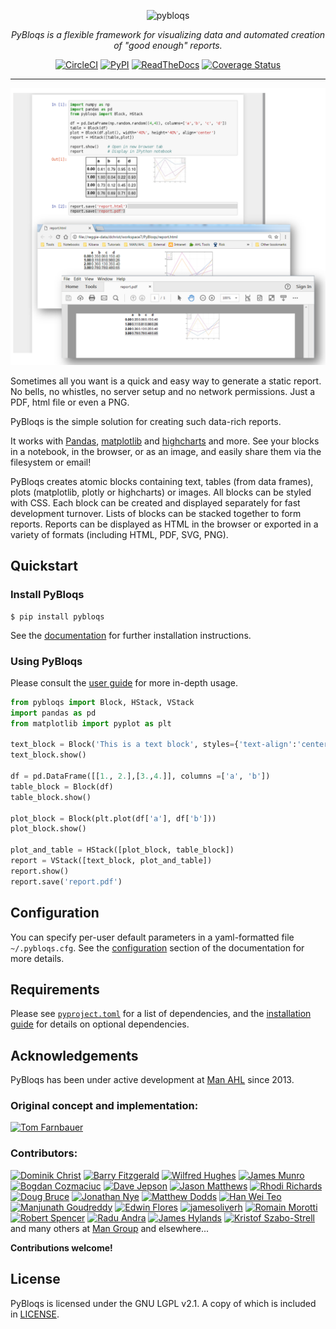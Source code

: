 <div align="center">

![pybloqs](https://github.com/man-group/PyBloqs/raw/master/logo/logo50.png)

_PyBloqs is a flexible framework for visualizing data and automated creation of "good enough" reports._

[![CircleCI](https://circleci.com/gh/man-group/PyBloqs.svg?style=shield)](https://circleci.com/gh/man-group/PyBloqs)
[![PyPI](https://img.shields.io/pypi/pyversions/pybloqs.svg)](https://pypi.python.org/pypi/pybloqs/)
[![ReadTheDocs](https://readthedocs.org/projects/pybloqs/badge)](https://pybloqs.readthedocs.io)
[![Coverage Status](https://coveralls.io/repos/github/manahl/PyBloqs/badge.svg?branch=master)](https://coveralls.io/github/manahl/PyBloqs?branch=master)

<hr>

![PyBloqs in use in ipython notebook](https://github.com/man-group/PyBloqs/raw/master/pybloqs_in_notebook.png)

</div>

Sometimes all you want is a quick and easy way to generate a static report. No bells, no whistles, no server setup and no network permissions. Just a PDF, html file or even a PNG.

PyBloqs is the simple solution for creating such data-rich reports. 

It works with [Pandas](http://pandas.pydata.org), [matplotlib](http://matplotlib.org) and 
[highcharts](http://www.highcharts.com) and more. See your blocks in a notebook, in the browser, or as an image, and easily share them via the filesystem or email!

PyBloqs creates atomic blocks containing text, tables (from data frames), 
plots (matplotlib, plotly or highcharts) or images. All blocks can be styled with CSS. Each block can be created and displayed 
separately for fast development turnover. Lists of blocks can be stacked together to form reports. Reports can be displayed as HTML in the browser or exported in a variety of formats (including HTML, PDF, SVG, PNG).

## Quickstart

### Install PyBloqs

```
$ pip install pybloqs
```

See the [documentation](https://pybloqs.readthedocs.io/en/latest/installation.html) for further installation instructions.

### Using PyBloqs

Please consult the [user guide](https://pybloqs.readthedocs.io/en/latest/user_guide.html) for more in-depth usage.

```python
from pybloqs import Block, HStack, VStack
import pandas as pd
from matplotlib import pyplot as plt

text_block = Block('This is a text block', styles={'text-align':'center', 'color':'blue'})
text_block.show()

df = pd.DataFrame([[1., 2.],[3.,4.]], columns =['a', 'b'])
table_block = Block(df)
table_block.show()

plot_block = Block(plt.plot(df['a'], df['b']))
plot_block.show()

plot_and_table = HStack([plot_block, table_block])
report = VStack([text_block, plot_and_table])
report.show()
report.save('report.pdf')
```

## Configuration

You can specify per-user default parameters in a yaml-formatted file `~/.pybloqs.cfg`.  See the [configuration](https://pybloqs.readthedocs.io/en/latest/configuration.html) section of the documentation for more details.


## Requirements

Please see [`pyproject.toml`](https://github.com/man-group/PyBloqs/blob/master/pyproject.toml) for a list of dependencies, and the [installation guide](https://pybloqs.readthedocs.io/en/latest/installation.html) for details on optional dependencies.

## Acknowledgements

PyBloqs has been under active development at [Man AHL](http://www.ahl.com/) since 2013.

### Original concept and implementation:

[![Tom Farnbauer](https://images.weserv.nl/?url=https://avatars.githubusercontent.com/u/947540?v=4&w=50&h=50&mask=circle)](https://github.com/SleepingPills)

### Contributors:

[![Dominik Christ](https://images.weserv.nl/?url=https://avatars.githubusercontent.com/u/20108097?v=4&w=50&h=50&mask=circle)](https://github.com/DominikMChrist)
[![Barry Fitzgerald](https://images.weserv.nl/?url=https://avatars.githubusercontent.com/u/683731?v=4&w=50&h=50&mask=circle)](https://github.com/pablojim)
[![Wilfred Hughes](https://images.weserv.nl/?url=https://avatars.githubusercontent.com/u/70800?v=4&w=50&h=50&mask=circle)](https://github.com/wilfred)
[![James Munro](https://images.weserv.nl/?url=https://avatars.githubusercontent.com/u/283605?v=4&w=50&h=50&mask=circle)](https://github.com/jamesmunro)
[![Bogdan Cozmaciuc](https://images.weserv.nl/?url=https://avatars.githubusercontent.com/u/11246190?v=4&w=50&h=50&mask=circle)](https://github.com/cozmacib)
[![Dave Jepson](https://images.weserv.nl/?url=https://avatars.githubusercontent.com/u/1649783?v=4&w=50&h=50&mask=circle)](https://github.com/swedishhh)
[![Jason Matthews](https://images.weserv.nl/?url=https://avatars.githubusercontent.com/u/13369756?v=4&w=50&h=50&mask=circle)](https://github.com/jjbmatthews)
[![Rhodi Richards](https://images.weserv.nl/?url=https://avatars.githubusercontent.com/u/32775446?v=4&w=50&h=50&mask=circle)](https://github.com/rhodrich)
[![Doug Bruce](https://images.weserv.nl/?url=https://avatars.githubusercontent.com/u/9913529?v=4&w=50&h=50&mask=circle)](https://github.com/douglasbruce88)
[![Jonathan Nye](https://images.weserv.nl/?url=https://avatars.githubusercontent.com/u/11302980?v=4&w=50&h=50&mask=circle)](https://github.com/jonnynye)
[![Matthew Dodds](https://images.weserv.nl/?url=https://avatars.githubusercontent.com/u/2059732?v=4&w=50&h=50&mask=circle)](https://github.com/jjbmatthews)
[![Han Wei Teo](https://images.weserv.nl/?url=https://avatars.githubusercontent.com/u/11653321?v=4&w=50&h=50&mask=circle)](https://github.com/HanTeo)
[![Manjunath Goudreddy](https://images.weserv.nl/?url=https://avatars.githubusercontent.com/u/5331323?v=4&w=50&h=50&mask=circle)](https://github.com/manjugoudreddy)
[![Edwin Flores](https://images.weserv.nl/?url=https://avatars.githubusercontent.com/u/977092?v=4&w=50&h=50&mask=circle)](https://github.com/edf825)
[![jamesoliverh](https://images.weserv.nl/?url=https://avatars.githubusercontent.com/u/46758370?v=4&w=50&h=50&mask=circle)](https://github.com/jamesoliverh)
[![Romain Morotti](https://images.weserv.nl/?url=https://avatars.githubusercontent.com/u/13528994?v=4&w=50&h=50&mask=circle)](https://github.com/morotti)
[![Robert Spencer](https://images.weserv.nl/?url=https://avatars.githubusercontent.com/u/2918499?v=4&w=50&h=50&mask=circle)](https://github.com/rspencer01)
[![Radu Andra](https://images.weserv.nl/?url=https://avatars.githubusercontent.com/u/39206284?v=4&w=50&h=50&mask=circle)](https://github.com/randra99)
[![James Hylands](https://images.weserv.nl/?url=https://avatars.githubusercontent.com/u/2422610?v=4&w=50&h=50&mask=circle)](https://github.com/jhylands)
[![Kristof Szabo-Strell](https://images.weserv.nl/?url=https://avatars.githubusercontent.com/u/6325336?v=4&w=50&h=50&mask=circle)](https://github.com/skristof)
and many others at [Man Group](https://www.man.com/) and elsewhere...

**Contributions welcome!**

## License

PyBloqs is licensed under the GNU LGPL v2.1.  A copy of which is included in [LICENSE](https://github.com/man-group/PyBloqs/raw/master/LICENSE).
